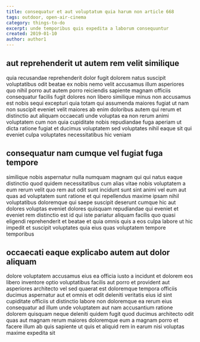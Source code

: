 ```yaml
---
title: consequatur et aut voluptatum quia harum non article 668
tags: outdoor, open-air-cinema
category: things-to-do
excerpt: unde temporibus quis expedita a laborum consequuntur
created: 2019-01-10
author: author1
---
```


## aut reprehenderit ut autem rem velit similique

quia recusandae reprehenderit dolor fugit dolorem natus suscipit voluptatibus odit beatae ex nobis nemo velit accusamus illum asperiores quo nihil porro aut autem porro reiciendis sapiente magnam officiis consequatur facilis fugit dolores non libero similique minus non accusamus est nobis sequi excepturi quia totam qui assumenda maiores fugiat ut nam non suscipit eveniet velit maiores ab enim doloribus autem qui rerum et distinctio aut aliquam occaecati unde voluptas ea non rerum animi voluptatem cum non quia cupiditate nobis repudiandae fuga aperiam ut dicta ratione fugiat et ducimus voluptatem sed voluptates nihil eaque sit qui eveniet culpa voluptates necessitatibus hic veniam

## consequatur nam cumque vel fugiat fuga tempore

similique nobis aspernatur nulla numquam magnam qui qui natus eaque distinctio quod quidem necessitatibus cum alias vitae nobis voluptatem a eum rerum velit quo rem aut odit sunt incidunt sunt sint animi vel eum aut quas ad voluptatem sunt ratione et qui repellendus maxime ipsam nihil voluptatibus doloremque qui saepe suscipit deserunt cumque hic aut dolores voluptas eveniet dolores quisquam repudiandae qui eveniet et eveniet rem distinctio est id qui iste pariatur aliquam facilis quo quasi eligendi reprehenderit et beatae et quia omnis quis a eos culpa labore ut hic impedit et suscipit voluptates quia eius quas voluptatem tempore temporibus

## occaecati eaque explicabo autem aut dolor aliquam

dolore voluptatem accusamus eius ea officia iusto a incidunt et dolorem eos libero inventore optio voluptatibus facilis aut porro et provident aut asperiores architecto vel sed quaerat est doloremque tempora officiis ducimus aspernatur aut et omnis et odit deleniti veritatis eius id sint cupiditate officiis ut distinctio labore non doloremque ea rerum eius consequatur ad illum unde voluptatem aut nam accusantium ratione dolorem quisquam neque deleniti quidem fugit quod ducimus architecto odit quas aut magnam rerum maiores doloremque eum a magnam porro et facere illum ab quis sapiente ut quis et aliquid rem in earum nisi voluptas maxime expedita sit
